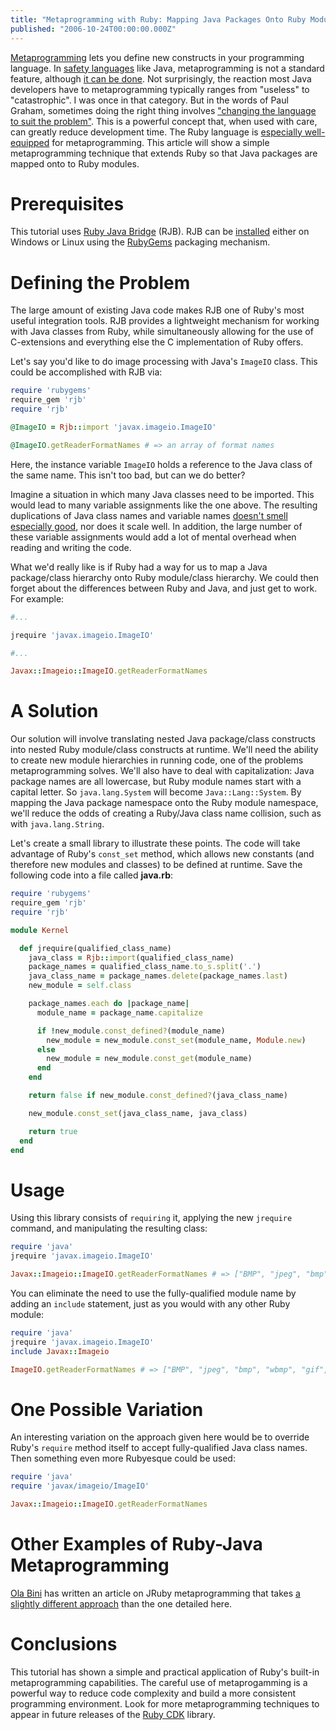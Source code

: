 ```yaml
---
title: "Metaprogramming with Ruby: Mapping Java Packages Onto Ruby Modules"
published: "2006-10-24T00:00:00.000Z"
---
```


</img><a href="http://www.vanderburg.org/Speaking/Stuff/oscon05.pdf">Metaprogramming</a> lets you define new constructs in your programming language. In <a href="http://www.journalhome.com/codecraft/9003/">safety languages</a> like Java, metaprogramming is not a standard feature, although <a href="http://www.csg.is.titech.ac.jp/~chiba/javassist/">it can be done</a>. Not surprisingly, the reaction most Java developers have to metaprogramming typically ranges from "useless" to "catastrophic". I was once in that category. But in the words of Paul Graham, sometimes doing the right thing involves <a href="http://www.paulgraham.com/progbot.html">"changing the language to suit the problem"</a>. This is a powerful concept that, when used with care, can greatly reduce development time. The Ruby language is <a href="http://ola-bini.blogspot.com/2006/09/ruby-metaprogramming-techniques.html">especially well-equipped</a> for metaprogramming. This article will show a simple metaprogramming technique that extends Ruby so that Java packages are mapped onto to Ruby modules.

# Prerequisites

This tutorial uses <a href="http://rjb.rubyforge.org/">Ruby Java Bridge</a> (RJB). RJB can be <a href="http://depth-first.com/articles/2006/10/12/running-ruby-java-bridge-on-windows">installed</a> either on Windows or Linux using the <a href="http://rubygems.org/">RubyGems</a> packaging mechanism.

# Defining the Problem

The large amount of existing Java code makes RJB one of Ruby's most useful integration tools. RJB provides a lightweight mechanism for working with Java classes from Ruby, while simultaneously allowing for the use of C-extensions and everything else the C implementation of Ruby offers.

Let's say you'd like to do image processing with Java's <code>ImageIO</code> class. This could be accomplished with RJB via:

```ruby
require 'rubygems'
require_gem 'rjb'
require 'rjb'

@ImageIO = Rjb::import 'javax.imageio.ImageIO'

@ImageIO.getReaderFormatNames # => an array of format names
```

Here, the instance variable <code>ImageIO</code> holds a reference to the Java class of the same name. This isn't too bad, but can we do better?

Imagine a situation in which many Java classes need to be imported. This would lead to many variable assignments like the one above. The resulting duplications of Java class names and variable names <a href="http://www.dcs.gla.ac.uk/~hcp/psd/lectures/badsmells.pdf">doesn't smell especially good</a>, nor does it scale well. In addition, the large number of these variable assignments would add a lot of mental overhead when reading and writing the code.

What we'd really like is if Ruby had a way for us to map a Java package/class hierarchy onto Ruby module/class hierarchy. We could then forget about the differences between Ruby and Java, and just get to work. For example:

```ruby
#...

jrequire 'javax.imageio.ImageIO'

#...

Javax::Imageio::ImageIO.getReaderFormatNames
```

# A Solution

Our solution will involve translating nested Java package/class constructs into nested Ruby module/class constructs at runtime. We'll need the ability to create new module hierarchies in running code, one of the problems metaprogramming solves. We'll also have to deal with capitalization: Java package names are all lowercase, but Ruby module names start with a capital letter. So <code>java.lang.System</code> will become <code>Java::Lang::System</code>. By mapping the Java package namespace onto the Ruby module namespace, we'll reduce the odds of creating a Ruby/Java class name collision, such as with <code>java.lang.String</code>.

Let's create a small library to illustrate these points. The code will take advantage of Ruby's <code>const_set</code> method, which allows new constants (and therefore new modules and classes) to be defined at runtime. Save the following code into a file called <strong>java.rb</strong>:

```ruby
require 'rubygems'
require_gem 'rjb'
require 'rjb'

module Kernel

  def jrequire(qualified_class_name)
    java_class = Rjb::import(qualified_class_name)
    package_names = qualified_class_name.to_s.split('.')
    java_class_name = package_names.delete(package_names.last)
    new_module = self.class

    package_names.each do |package_name|
      module_name = package_name.capitalize

      if !new_module.const_defined?(module_name)
        new_module = new_module.const_set(module_name, Module.new)
      else
        new_module = new_module.const_get(module_name)
      end
    end

    return false if new_module.const_defined?(java_class_name)

    new_module.const_set(java_class_name, java_class)

    return true
  end
end  
```

# Usage

Using this library consists of <code>requiring</code> it, applying the new <code>jrequire</code> command, and manipulating the resulting class:

```ruby
require 'java'
jrequire 'javax.imageio.ImageIO'

Javax::Imageio::ImageIO.getReaderFormatNames # => ["BMP", "jpeg", "bmp", "wbmp", "gif", "JPG", "png", "jpg", "WBMP", "JPEG"]
```

You can eliminate the need to use the fully-qualified module name by adding an <code>include</code> statement, just as you would with any other Ruby module:

```ruby
require 'java'
jrequire 'javax.imageio.ImageIO'
include Javax::Imageio

ImageIO.getReaderFormatNames # => ["BMP", "jpeg", "bmp", "wbmp", "gif", "JPG", "png", "jpg", "WBMP", "JPEG"]
```

# One Possible Variation

An interesting variation on the approach given here would be to override Ruby's <code>require</code> method itself to accept fully-qualified Java class names. Then something even more Rubyesque could be used:

```ruby
require 'java'
require 'javax/imageio/ImageIO'

Javax::Imageio::ImageIO.getReaderFormatNames
```

# Other Examples of Ruby-Java Metaprogramming

<a href="http://ola-bini.blogspot.com/">Ola Bini</a> has written an article on JRuby metaprogramming that takes <a href="http://ola-bini.blogspot.com/2006/10/jruby-import.html">a slightly different approach</a> than the one detailed here.

# Conclusions

This tutorial has shown a simple and practical application of Ruby's built-in metaprogramming capabilities. The careful use of metaprogamming is a powerful way to reduce code complexity and build a more consistent programming environment. Look for more metaprogramming techniques to appear in future releases of the <a href="http://depth-first.com/articles/2006/09/25/cdk-the-ruby-way-rcdk-0-2-0">Ruby CDK</a> library.